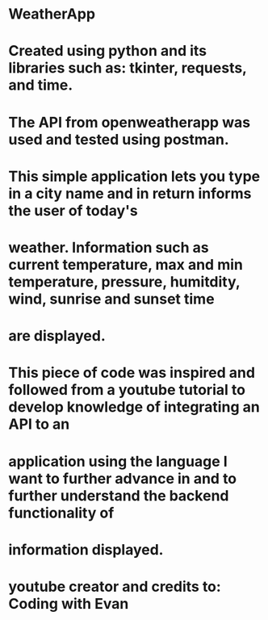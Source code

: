 # WeatherApp

# Created using python and its libraries such as: tkinter, requests, and time.
# The API from openweatherapp was used and tested using postman.

# This simple application lets you type in a city name and in return informs the user of today's
# weather. Information such as current temperature, max and min temperature, pressure, humitdity, wind, sunrise and sunset time
# are displayed. 

# This piece of code was inspired and followed from a youtube tutorial to develop knowledge of integrating an API to an
# application using the language I want to further advance in and to further understand the backend functionality of 
# information displayed. 

# youtube creator and credits to: Coding with Evan
